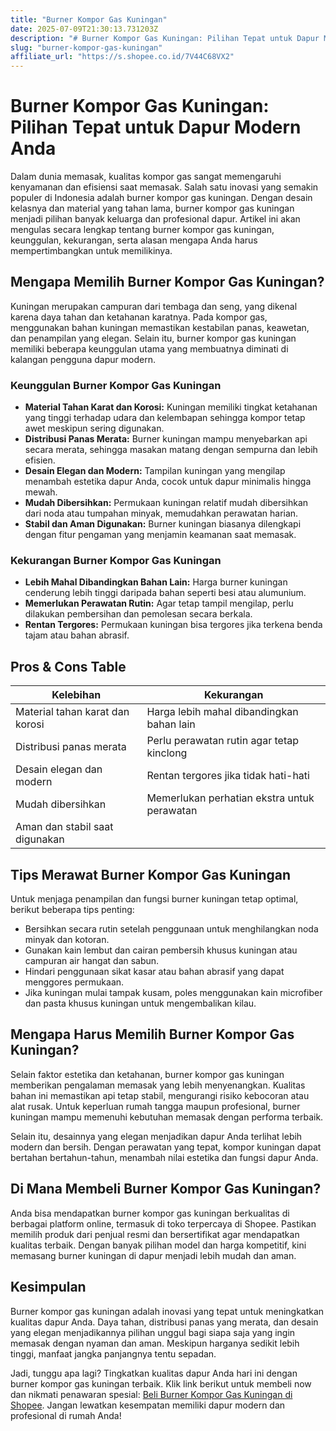 ```yaml
---
title: "Burner Kompor Gas Kuningan"
date: 2025-07-09T21:30:13.731203Z
description: "# Burner Kompor Gas Kuningan: Pilihan Tepat untuk Dapur Modern Anda..."
slug: "burner-kompor-gas-kuningan"
affiliate_url: "https://s.shopee.co.id/7V44C68VX2"
---
```

# Burner Kompor Gas Kuningan: Pilihan Tepat untuk Dapur Modern Anda

Dalam dunia memasak, kualitas kompor gas sangat memengaruhi kenyamanan dan efisiensi saat memasak. Salah satu inovasi yang semakin populer di Indonesia adalah burner kompor gas kuningan. Dengan desain kelasnya dan material yang tahan lama, burner kompor gas kuningan menjadi pilihan banyak keluarga dan profesional dapur. Artikel ini akan mengulas secara lengkap tentang burner kompor gas kuningan, keunggulan, kekurangan, serta alasan mengapa Anda harus mempertimbangkan untuk memilikinya.

## Mengapa Memilih Burner Kompor Gas Kuningan?

Kuningan merupakan campuran dari tembaga dan seng, yang dikenal karena daya tahan dan ketahanan karatnya. Pada kompor gas, menggunakan bahan kuningan memastikan kestabilan panas, keawetan, dan penampilan yang elegan. Selain itu, burner kompor gas kuningan memiliki beberapa keunggulan utama yang membuatnya diminati di kalangan pengguna dapur modern.

### Keunggulan Burner Kompor Gas Kuningan

- **Material Tahan Karat dan Korosi:** Kuningan memiliki tingkat ketahanan yang tinggi terhadap udara dan kelembapan sehingga kompor tetap awet meskipun sering digunakan.
- **Distribusi Panas Merata:** Burner kuningan mampu menyebarkan api secara merata, sehingga masakan matang dengan sempurna dan lebih efisien.
- **Desain Elegan dan Modern:** Tampilan kuningan yang mengilap menambah estetika dapur Anda, cocok untuk dapur minimalis hingga mewah.
- **Mudah Dibersihkan:** Permukaan kuningan relatif mudah dibersihkan dari noda atau tumpahan minyak, memudahkan perawatan harian.
- **Stabil dan Aman Digunakan:** Burner kuningan biasanya dilengkapi dengan fitur pengaman yang menjamin keamanan saat memasak.

### Kekurangan Burner Kompor Gas Kuningan

- **Lebih Mahal Dibandingkan Bahan Lain:** Harga burner kuningan cenderung lebih tinggi daripada bahan seperti besi atau alumunium.
- **Memerlukan Perawatan Rutin:** Agar tetap tampil mengilap, perlu dilakukan pembersihan dan pemolesan secara berkala.
- **Rentan Tergores:** Permukaan kuningan bisa tergores jika terkena benda tajam atau bahan abrasif.

## Pros & Cons Table

| Kelebihan                         | Kekurangan                                     |
|----------------------------------|------------------------------------------------|
| Material tahan karat dan korosi | Harga lebih mahal dibandingkan bahan lain    |
| Distribusi panas merata          | Perlu perawatan rutin agar tetap kinclong   |
| Desain elegan dan modern        | Rentan tergores jika tidak hati-hati        |
| Mudah dibersihkan                | Memerlukan perhatian ekstra untuk perawatan|
| Aman dan stabil saat digunakan  |                                                 |

## Tips Merawat Burner Kompor Gas Kuningan

Untuk menjaga penampilan dan fungsi burner kuningan tetap optimal, berikut beberapa tips penting:

- Bersihkan secara rutin setelah penggunaan untuk menghilangkan noda minyak dan kotoran.
- Gunakan kain lembut dan cairan pembersih khusus kuningan atau campuran air hangat dan sabun.
- Hindari penggunaan sikat kasar atau bahan abrasif yang dapat menggores permukaan.
- Jika kuningan mulai tampak kusam, poles menggunakan kain microfiber dan pasta khusus kuningan untuk mengembalikan kilau.

## Mengapa Harus Memilih Burner Kompor Gas Kuningan?

Selain faktor estetika dan ketahanan, burner kompor gas kuningan memberikan pengalaman memasak yang lebih menyenangkan. Kualitas bahan ini memastikan api tetap stabil, mengurangi risiko kebocoran atau alat rusak. Untuk keperluan rumah tangga maupun profesional, burner kuningan mampu memenuhi kebutuhan memasak dengan performa terbaik.

Selain itu, desainnya yang elegan menjadikan dapur Anda terlihat lebih modern dan bersih. Dengan perawatan yang tepat, kompor kuningan dapat bertahan bertahun-tahun, menambah nilai estetika dan fungsi dapur Anda.

## Di Mana Membeli Burner Kompor Gas Kuningan?

Anda bisa mendapatkan burner kompor gas kuningan berkualitas di berbagai platform online, termasuk di toko terpercaya di Shopee. Pastikan memilih produk dari penjual resmi dan bersertifikat agar mendapatkan kualitas terbaik. Dengan banyak pilihan model dan harga kompetitif, kini memasang burner kuningan di dapur menjadi lebih mudah dan aman.

## Kesimpulan

Burner kompor gas kuningan adalah inovasi yang tepat untuk meningkatkan kualitas dapur Anda. Daya tahan, distribusi panas yang merata, dan desain yang elegan menjadikannya pilihan unggul bagi siapa saja yang ingin memasak dengan nyaman dan aman. Meskipun harganya sedikit lebih tinggi, manfaat jangka panjangnya tentu sepadan.

Jadi, tunggu apa lagi? Tingkatkan kualitas dapur Anda hari ini dengan burner kompor gas kuningan terbaik. Klik link berikut untuk membeli now dan nikmati penawaran spesial: [Beli Burner Kompor Gas Kuningan di Shopee](https://s.shopee.co.id/7V44C68VX2). Jangan lewatkan kesempatan memiliki dapur modern dan profesional di rumah Anda!